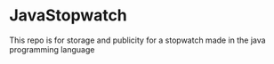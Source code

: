 # JavaStopwatch
This repo is for storage and publicity for a stopwatch made in the java programming language
